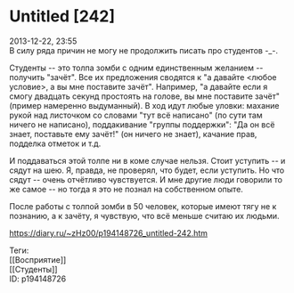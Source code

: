Untitled [242]
===============

   
 2013-12-22, 23:55   
  В силу ряда причин не могу не продолжить писать про студентов -\_-.   
   
 Студенты -- это толпа зомби с одним единственным желанием -- получить "зачёт". Все их предложения сводятся к "а давайте <любое условие>, а вы мне поставите зачёт". Например, "а давайте если я смогу двадцать секунд простоять на голове, вы мне поставите зачёт" (пример намеренно выдуманный). В ход идут любые уловки: махание рукой над листочком со словами "тут всё написано" (по сути там ничего не написано), поддакивание "группы поддержки": "Да он всё знает, поставьте ему зачёт!" (он ничего не знает), качание прав, подделка отметок и т.д.   
   
 И поддаваться этой толпе ни в коме случае нельзя. Стоит уступить -- и сядут на шею. Я, правда, не проверял, что будет, если уступить. Но что сядут -- очень отчётливо чувствуется. И мне другие люди говорили то же самое -- но тогда я это не познал на собственном опыте.   
   
 После работы с толпой зомби в 50 человек, которые имеют тягу не к познанию, а к зачёту, я чувствую, что всё меньше считаю их людьми.   
    
 <https://diary.ru/~zHz00/p194148726_untitled-242.htm>   
   
 Теги:   
 [[Восприятие]]   
 [[Студенты]]   
 ID: p194148726